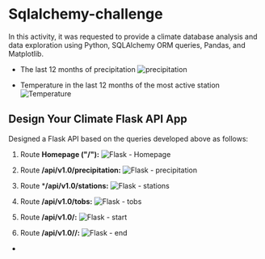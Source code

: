 # Sqlalchemy-challenge

In this activity, it was requested to provide a climate database analysis and data exploration using Python, SQLAlchemy ORM queries, Pandas, and Matplotlib.

* The last 12 months of precipitation
![precipitation](https://github.com/cami5326/.png)

* Temperature in the last 12 months of the most active station
![Temperature](https://github.com/cami5326/.png)

## Design Your Climate Flask API App
Designed a Flask API based on the queries developed above as follows:

1. Route **Homepage ("/"):**
![Flask - Homepage](https://github.com/cami5326/.png)

2. Route **/api/v1.0/precipitation:**
![Flask - precipitation](https://github.com/cami5326/.png)

3. Route ***/api/v1.0/stations:**
![Flask - stations](https://github.com/cami5326/.png)

4. Route **/api/v1.0/tobs:**
![Flask - tobs](https://github.com/cami5326/.png)

5. Route **/api/v1.0/<start>:**
![Flask - start](https://github.com/cami5326/.png)

6. Route **/api/v1.0/<start>/<end>:**
![Flask - end](https://github.com/cami5326/.png)

-


